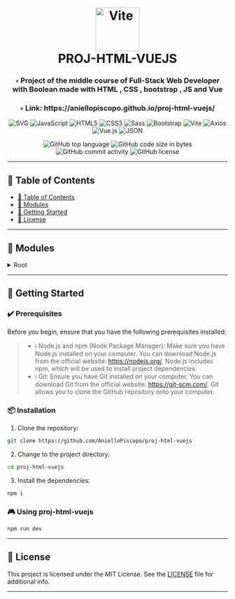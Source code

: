 <div align="center">
<h1 align="center">
<img src="https://img.shields.io/badge/Vite-646CFF.svg?style&logo=Vite&logoColor=white" alt="Vite" width="100" />
<br>PROJ-HTML-VUEJS
</h1>
<h3>◦ Project of the middle course of Full-Stack Web Developer with Boolean made with HTML , CSS , bootstrap , JS and Vue </h3>
<h3>◦ Link: https://aniellopiscopo.github.io/proj-html-vuejs/</h3>

<p align="center">
<img src="https://img.shields.io/badge/SVG-FFB13B.svg?style&logo=SVG&logoColor=black" alt="SVG" />
<img src="https://img.shields.io/badge/JavaScript-F7DF1E.svg?style&logo=JavaScript&logoColor=black" alt="JavaScript" />
<img src="https://img.shields.io/badge/HTML5-E34F26.svg?style&logo=HTML5&logoColor=white" alt="HTML5" />
<img src="https://img.shields.io/badge/CSS3-E34F26.svg?style&logo=CSS3&logoColor=white" alt="CSS3" />
<img src="https://img.shields.io/badge/Sass-CC6699.svg?style&logo=Sass&logoColor=white" alt="Sass" />
<img src="https://img.shields.io/badge/Bootstrap-7952B3.svg?style&logo=Bootstrap&logoColor=white" alt="Bootstrap" />

<img src="https://img.shields.io/badge/Vite-646CFF.svg?style&logo=Vite&logoColor=white" alt="Vite" />
<img src="https://img.shields.io/badge/Axios-5A29E4.svg?style&logo=Axios&logoColor=white" alt="Axios" />
<img src="https://img.shields.io/badge/Vue.js-4FC08D.svg?style&logo=vuedotjs&logoColor=white" alt="Vue.js" />
<img src="https://img.shields.io/badge/JSON-000000.svg?style&logo=JSON&logoColor=white" alt="JSON" />
</p>
<img src="https://img.shields.io/github/languages/top/AnielloPiscopo/proj-html-vuejs?style&color=5D6D7E" alt="GitHub top language" />
<img src="https://img.shields.io/github/languages/code-size/AnielloPiscopo/proj-html-vuejs?style&color=5D6D7E" alt="GitHub code size in bytes" />
<img src="https://img.shields.io/github/commit-activity/m/AnielloPiscopo/proj-html-vuejs?style&color=5D6D7E" alt="GitHub commit activity" />
<img src="https://img.shields.io/github/license/AnielloPiscopo/proj-html-vuejs?style&color=5D6D7E" alt="GitHub license" />
</div>

---

## 📒 Table of Contents
- [📒 Table of Contents](#-table-of-contents)
- [🧩 Modules](#modules)
- [🚀 Getting Started](#-getting-started)
- [📄 License](#-license)

---

## 🧩 Modules

<details closed><summary>Root</summary>

| File                                                                                                                                         | Summary                   |
| ---                                                                                                                                          | ---                       |
| [index.html](https://github.com/AnielloPiscopo/proj-html-vuejs/blob/main/index.html)                                                         | This is the main HTML entry point for your web application. It's where you define the structure of your HTML document, include CSS and JavaScript files, and specify the root element where the Vue.js application will be mounted. |
| [vite.config.js](https://github.com/AnielloPiscopo/proj-html-vuejs/blob/main/vite.config.js)                                                 | This is a configuration file used with Vite, which is a build tool and development server designed for modern web development. |
| [App.vue](https://github.com/AnielloPiscopo/proj-html-vuejs/blob/main/src\App.vue)                                                           | This is the base of the work and it serves as the root component of the Vue.js application and contains the overall layout, navigation, and the top-level structure of your app. |
| [main.js](https://github.com/AnielloPiscopo/proj-html-vuejs/blob/main/src\main.js)                                                           | This file is the entry point of the application. It's where you create and configure the Vue instance, set up routing (if used), and specify which component to render in the root DOM element. |
| [store.js](https://github.com/AnielloPiscopo/proj-html-vuejs/blob/main/src\store.js)                                                         | This file contains the global and general variables and functions of the work. |
| [AppFooter.vue](https://github.com/AnielloPiscopo/proj-html-vuejs/blob/main/src\components\footer\AppFooter.vue)                             | This is the component that represents the footer tag of the webpage. |
| [FooterLowerPart.vue](https://github.com/AnielloPiscopo/proj-html-vuejs/blob/main/src\components\footer\FooterLowerPart.vue)                 | This is the component that containes the lower part of footer. |
| [FooterUpperPart.vue](https://github.com/AnielloPiscopo/proj-html-vuejs/blob/main/src\components\footer\FooterUpperPart.vue)                 | This is the component that containes the upper part of footer. |
| [AppHeader.vue](https://github.com/AnielloPiscopo/proj-html-vuejs/blob/main/src\components\header\AppHeader.vue)                             | This is the component that represents the header tag of the webpage. |
| [HeaderCarousel.vue](https://github.com/AnielloPiscopo/proj-html-vuejs/blob/main/src\components\header\HeaderCarousel.vue)                   | This is the component that containes the carousel put in the header. |
| [HeaderNav.vue](https://github.com/AnielloPiscopo/proj-html-vuejs/blob/main/src\components\header\HeaderNav.vue)                             | This is the component that containes the navbar put in the header. |
| [AppMain.vue](https://github.com/AnielloPiscopo/proj-html-vuejs/blob/main/src\components\main\AppMain.vue)                                   | This is the component that represents the main tag of the webpage. |
| [MainClientsLogoContainer.vue](https://github.com/AnielloPiscopo/proj-html-vuejs/blob/main/src\components\main\MainClientsLogoContainer.vue) | This is the component that containes a section of the main. |
| [MainCourses.vue](https://github.com/AnielloPiscopo/proj-html-vuejs/blob/main/src\components\main\MainCourses.vue)                           | This is the component that containes a section of the main. |
| [MainGeneralInfo.vue](https://github.com/AnielloPiscopo/proj-html-vuejs/blob/main/src\components\main\MainGeneralInfo.vue)                   | This is the component that containes a section of the main. |
| [MainIconsContainer.vue](https://github.com/AnielloPiscopo/proj-html-vuejs/blob/main/src\components\main\MainIconsContainer.vue)             | This is the component that containes a section of the main. |
| [MainPricingPlans.vue](https://github.com/AnielloPiscopo/proj-html-vuejs/blob/main/src\components\main\MainPricingPlans.vue)                 | This is the component that containes a section of the main. |
| [MainProgrammDetails.vue](https://github.com/AnielloPiscopo/proj-html-vuejs/blob/main/src\components\main\MainProgrammDetails.vue)           | This is the component that containes a section of the main. |
| [MainTestimonials.vue](https://github.com/AnielloPiscopo/proj-html-vuejs/blob/main/src\components\main\MainTestimonials.vue)                 | This is the component that containes a section of the main. |
| [general.scss](https://github.com/AnielloPiscopo/proj-html-vuejs/blob/main/src\styles\general.scss)                                          | This is the file scss that contains the general style of the work. |
| [_variables.scss](https://github.com/AnielloPiscopo/proj-html-vuejs/blob/main/src\styles\partials\_variables.scss)                           | This is the file scss that contains the general stylistic variables of the work. |

</details>

---

## 🚀 Getting Started

### ✔️ Prerequisites

Before you begin, ensure that you have the following prerequisites installed:
> - ℹ️ Node.js and npm (Node Package Manager): Make sure you have Node.js installed on your computer. You can download Node.js from the official website: https://nodejs.org/. Node.js includes npm, which will be used to install project dependencies.
> - ℹ️ Git: Ensure you have Git installed on your computer. You can download Git from the official website: https://git-scm.com/. Git allows you to clone the GitHub repository onto your computer.

### 📦 Installation

1. Clone the repository:
```sh
git clone https://github.com/AnielloPiscopo/proj-html-vuejs
```

2. Change to the project directory:
```sh
cd proj-html-vuejs
```

3. Install the dependencies:
```sh
npm i
```

### 🎮 Using proj-html-vuejs

```sh
npm run dev
```

---

## 📄 License

This project is licensed under the MIT License. See the [LICENSE](./LICENSE) file for additional info.

---
